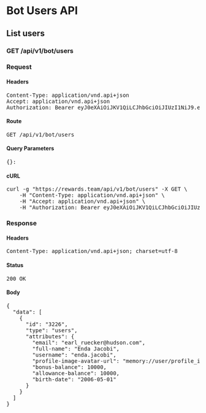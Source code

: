 # Bot Users API

## List users

### GET /api/v1/bot/users
### Request

#### Headers

<pre>Content-Type: application/vnd.api+json
Accept: application/vnd.api+json
Authorization: Bearer eyJ0eXAiOiJKV1QiLCJhbGciOiJIUzI1NiJ9.eyJleHAiOjE1OTQzNzAwNzEsInN1YiI6OTIsInR5cGUiOiJhY2Nlc3MiLCJjbGllbnRfaWQiOiIyIn0.iMKGgnRuPne_x12Uglu2sYrN9bKX0CcipmJ4E_XvEtA</pre>

#### Route

<pre>GET /api/v1/bot/users</pre>

#### Query Parameters

<pre>{}: </pre>

#### cURL

<pre class="request">curl -g &quot;https://rewards.team/api/v1/bot/users&quot; -X GET \
	-H &quot;Content-Type: application/vnd.api+json&quot; \
	-H &quot;Accept: application/vnd.api+json&quot; \
	-H &quot;Authorization: Bearer eyJ0eXAiOiJKV1QiLCJhbGciOiJIUzI1NiJ9.eyJleHAiOjE1OTQzNzAwNzEsInN1YiI6OTIsInR5cGUiOiJhY2Nlc3MiLCJjbGllbnRfaWQiOiIyIn0.iMKGgnRuPne_x12Uglu2sYrN9bKX0CcipmJ4E_XvEtA&quot;</pre>

### Response

#### Headers

<pre>Content-Type: application/vnd.api+json; charset=utf-8</pre>

#### Status

<pre>200 OK</pre>

#### Body

<pre>{
  "data": [
    {
      "id": "3226",
      "type": "users",
      "attributes": {
        "email": "earl_ruecker@hudson.com",
        "full-name": "Enda Jacobi",
        "username": "enda.jacobi",
        "profile-image-avatar-url": "memory://user/profile_image/2e301a4fd44ab2ce5c3de29b764a68c5.png",
        "bonus-balance": 10000,
        "allowance-balance": 10000,
        "birth-date": "2006-05-01"
      }
    }
  ]
}</pre>
